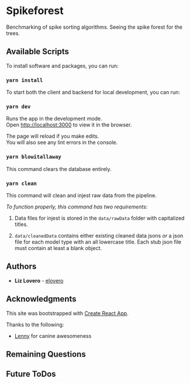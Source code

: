 # Spikeforest

Benchmarking of spike sorting algorithms. Seeing the spike forest for the trees.

## Available Scripts

To install software and packages, you can run:

### `yarn install`

To start both the client and backend for local development, you can run:

### `yarn dev`

Runs the app in the development mode.<br>
Open [http://localhost:3000](http://localhost:3000) to view it in the browser.

The page will reload if you make edits.<br>
You will also see any lint errors in the console.

### `yarn blowitallaway`

This command clears the database entirely.

### `yarn clean`

This command will clean and injest raw data from the pipeline.

_To function properly, this command has two requirements:_

1. Data files for injest is stored in the `data/rawData` folder with capitalized titles.

2. `data/cleanedData` contains either existing cleaned data jsons _or_ a json file for each model type with an all lowercase title. Each stub json file must contain at least a blank object.

## Authors

- **Liz Lovero** - [elovero](https://github.com/elovero)

## Acknowledgments

This site was bootstrapped with [Create React App](https://facebook.github.io/create-react-app/docs/getting-started).

Thanks to the following:

- [Lenny](https://www.instagram.com/lillenlen/) for canine awesomeness

## Remaining Questions

## Future ToDos
